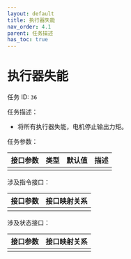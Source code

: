 ```yaml
---
layout: default
title: 执行器失能
nav_order: 4.1
parent: 任务描述
has_toc: true
---
```


# 执行器失能

任务 ID: `36`

任务描述：

- 将所有执行器失能，电机停止输出力矩。

任务参数：

| 接口参数 | 类型 | 默认值 | 描述 |
|------|----|-----|----|
|      |    |     |    |

涉及指令接口：

| 接口参数 | 接口映射关系 |
|------|--------|
|      |        |

涉及状态接口：

| 接口参数 | 接口映射关系 |
|------|--------|
|      |        |
